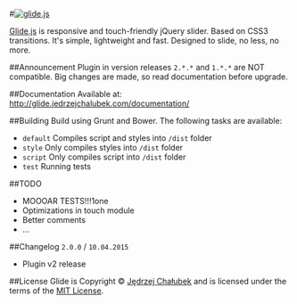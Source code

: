 #[![glide.js](http://glide.jedrzejchalubek.com/images/slide-glide-github.png)](http://glide.jedrzejchalubek.com)

[Glide.js](http://glide.jedrzejchalubek.com/) is responsive and touch-friendly jQuery slider. Based on CSS3 transitions. It's simple, lightweight and fast. Designed to slide, no less, no more.

##Announcement
Plugin in version releases `2.*.*` and `1.*.*` are NOT compatible. Big changes are made, so read documentation before upgrade.

##Documentation
Available at: http://glide.jedrzejchalubek.com/documentation/

##Building
Build using Grunt and Bower. The following tasks are available:
- `default` Compiles script and styles into `/dist` folder
- `style` Only compiles styles into `/dist` folder
- `script` Only compiles script into `/dist` folder
- `test` Running tests

##TODO
- MOOOAR TESTS!!!1one
- Optimizations in touch module
- Better comments
- ...

##Changelog
`2.0.0` / `10.04.2015`
- Plugin v2 release

##License
Glide is Copyright © [Jędrzej Chałubek](http://jedrzejchalubek.com) and is licensed under the terms of the [MIT License](http://opensource.org/licenses/MIT).

